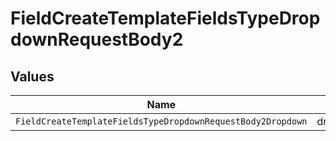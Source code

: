 # FieldCreateTemplateFieldsTypeDropdownRequestBody2


## Values

| Name                                                        | Value                                                       |
| ----------------------------------------------------------- | ----------------------------------------------------------- |
| `FieldCreateTemplateFieldsTypeDropdownRequestBody2Dropdown` | dropdown                                                    |